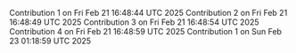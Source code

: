 
Contribution 1 on Fri Feb 21 16:48:44 UTC 2025
Contribution 2 on Fri Feb 21 16:48:49 UTC 2025
Contribution 3 on Fri Feb 21 16:48:54 UTC 2025
Contribution 4 on Fri Feb 21 16:48:59 UTC 2025
Contribution 1 on Sun Feb 23 01:18:59 UTC 2025
